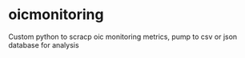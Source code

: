 # oicmonitoring
Custom python to scracp oic monitoring metrics, pump to csv or json database for analysis
